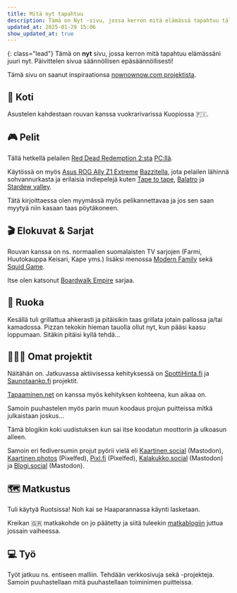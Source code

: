 ```yaml
---
title: Mitä nyt tapahtuu
description: Tämä on Nyt -sivu, jossa kerron mitä elämässä tapahtuu tällä hetkellä.
updated_at: 2025-01-29 15:06
show_updated_at: true
---
```


{: class="lead"}
Tämä on **nyt** sivu, jossa kerron mitä tapahtuu elämässäni juuri nyt. Päivittelen sivua säännöllisen epäsäännöllisesti! 

Tämä sivu on saanut inspiraationsa [nownownow.com projektista](https://nownownow.com/about). 

## 🏡 Koti

Asustelen kahdestaan rouvan kanssa vuokrarivarissa Kuopiossa 🇫🇮.

## 🎮 Pelit

Tällä hetkellä pelailen [Red Dead Redemption 2:sta](https://www.rockstargames.com/reddeadredemption2) [PC:llä](https://markokaartinen.net/sarja/pelikone-lapparin-tilalle).

Käytössä on myös [Asus ROG Ally Z1 Extreme](https://rog.asus.com/fi/gaming-handhelds/rog-ally/rog-ally-2023/) [Bazzitella](https://bazzite.gg/), jota pelailen lähinnä sohvannurkasta ja erilaisia indiepelejä kuten [Tape to tape](https://tapetotapegame.com/), [Balatro](https://www.playbalatro.com/) ja [Stardew valley](https://www.stardewvalley.net/).

Tätä kirjoittaessa olen myymässä myös pelikannettavaa ja jos sen saan myytyä niin kasaan taas pöytäkoneen.

## 🎬 Elokuvat & Sarjat

Rouvan kanssa on ns. normaalien suomalaisten TV sarjojen (Farmi, Huutokauppa Keisari, Kape yms.) lisäksi menossa [Modern Family](https://www.imdb.com/title/tt1442437/) sekä [Squid Game](https://www.imdb.com/title/tt10919420/).

Itse olen katsonut [Boardwalk Empire](https://www.imdb.com/title/tt0979432/) sarjaa.

## 🍕 Ruoka

Kesällä tuli grillattua ahkerasti ja pitäisikin taas grillata jotain pallossa ja/tai kamadossa. Pizzan tekokin hieman tauolla ollut nyt, kun pääsi kaasu loppumaan. Sitäkin pitäisi kyllä tehdä...

## 👨🏻‍💻 Omat projektit

Näitähän on. Jatkuvassa aktiivisessa kehityksessä on [SpottiHinta.fi](https://spottihinta.fi) ja [Saunotaanko.fi](https://saunotaanko.fi) projektit.

[Tapaaminen.net](https://tapaaminen.net/) on kanssa myös kehityksen kohteena, kun aikaa on.

Samoin puuhastelen myös parin muun koodaus projun puitteissa mitkä julkaistaan joskus... 

Tämä blogikin koki uudistuksen kun sai itse koodatun moottorin ja ulkoasun alleen.

Samoin eri fediversumin projut pyörii vielä eli [Kaartinen.social](https://kaartinen.social) (Mastodon), [Kaartinen.photos](https://kaartinen.photos) (Pixelfed), [Pixl.fi](https://pixl.fi) (Pixelfed), [Kalakukko.social](https://kalakukko.social) (Mastodon) ja [Blogi.social](https://blogi.social) (Mastodon).

## 🗺️ Matkustus

Tuli käytyä Ruotsissa! Noh kai se Haaparannassa käynti lasketaan.

Kreikan 🇬🇷 matkakohde on jo päätetty ja siitä tuleekin [matkablogiin](https://auringonalla.fi) juttua jossain vaiheessa.

## 💻 Työ

Työt jatkuu ns. entiseen malliin. Tehdään verkkosivuja sekä -projekteja. Samoin puuhastellaan mitä puuhastellaan toiminimen puitteissa.
